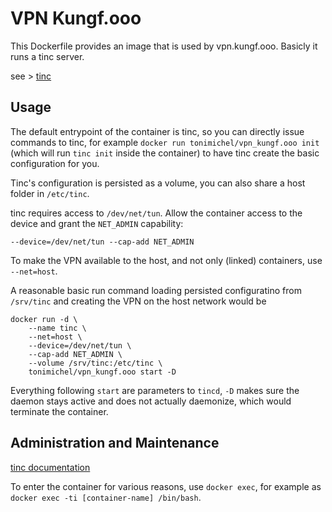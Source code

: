 # VPN Kungf.ooo


This Dockerfile provides an image that is used by vpn.kungf.ooo. 
Basicly it runs a tinc server. 

see > [tinc](http://www.tinc-vpn.org) 

## Usage

The default entrypoint of the container is tinc, so you can directly issue commands to tinc, 
for example `docker run tonimichel/vpn_kungf.ooo init` (which will run `tinc init` inside the container) 
to have tinc create the basic configuration for you. 

Tinc's configuration is persisted as a volume, 
you can also share a host folder in `/etc/tinc`.

tinc requires access to `/dev/net/tun`. Allow the container access to the device and grant the `NET_ADMIN` capability:

    --device=/dev/net/tun --cap-add NET_ADMIN

To make the VPN available to the host, 
and not only (linked) containers, use `--net=host`.

A reasonable basic run command loading persisted configuratino from `/srv/tinc` and creating the VPN on the host network would be

    docker run -d \
        --name tinc \
        --net=host \
        --device=/dev/net/tun \
        --cap-add NET_ADMIN \
        --volume /srv/tinc:/etc/tinc \
        tonimichel/vpn_kungf.ooo start -D

Everything following `start` are parameters to `tincd`, `-D` makes sure the daemon stays active and does not actually daemonize, 
which would terminate the container.

## Administration and Maintenance

[tinc documentation](http://www.tinc-vpn.org/documentation-1.1/)

To enter the container for various reasons, 
use `docker exec`, for example as `docker exec -ti [container-name] /bin/bash`.